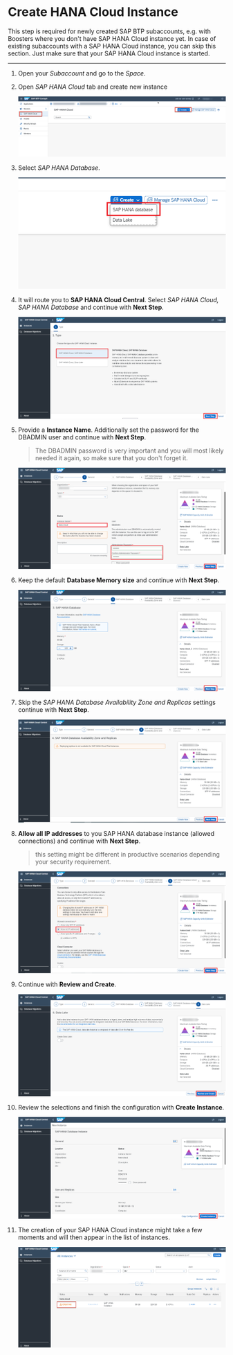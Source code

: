 # Create HANA Cloud Instance 

This step is required for newly created SAP BTP subaccounts, e.g. with Boosters where you don't have SAP HANA Cloud instance yet. In case of existing subaccounts with a SAP HANA Cloud instance, you can skip this section. Just make sure that your SAP HANA Cloud instance is started. 

---

1. Open your *Subaccount* and go to the *Space*. 

2. Open *SAP HANA Cloud* tab and create new instance 
   
    ![hana-cloud](./images/hanacloud1.png)

3. Select _SAP HANA Database_. 

    ![hana-cloud](./images/hanaCloudCreateOptionSelect.png)

4. It will route you to **SAP HANA Cloud Central**. Select _SAP HANA Cloud, SAP HANA Database_ and continue with **Next Step**.

    ![hana-cloud](./images/hanaCloudCentral.png)

5. Provide a **Instance Name**. Additionally set the password for the DBADMIN user and continue with **Next Step**.
    > The DBADMIN password is very important and you will most likely needed it again, so make sure that you don't forget it. 

    ![hana-cloud](./images/hanaCloudGeneral.png)

6. Keep the default **Database Memory size** and continue with **Next Step**. 
   
   ![hana-cloud](./images/hanaDatabaseMemory.png)

7. Skip the _SAP HANA Database Availability Zone and Replicas_ settings continue with **Next Step**.
   
   ![hana-cloud](./images/hanaAvailabilityZoneAndReplicas.png)

8. **Allow all IP addresses** to you SAP HANA database instance (allowed connections) and continue with **Next Step**. 

    > this setting might be different in productive scenarios depending your security requirement. 
   
   ![hana-cloud](./images/hanaDatabaseAdvanced.png)

9.  Continue with **Review and Create**.

    ![hana-cloud](./images/hanaCloudDataLakeStep.png)
    
10. Review the selections and finish the configuration with **Create Instance**.

    ![hana-cloud](./images/hanaCloudCreateInstance.png)
    
11. The creation of your SAP HANA Cloud instance might take a few moments and will then appear in the list of instances. 

    ![hana-cloud](./images/hanaCloudCreating.png)
